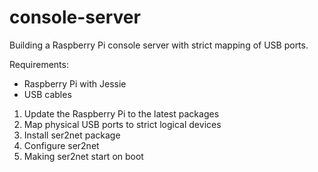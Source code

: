 # console-server
Building a Raspberry Pi console server with strict mapping of USB ports.

Requirements:
* Raspberry Pi with Jessie
* USB cables

1. Update the Raspberry Pi to the latest packages
2. Map physical USB ports to strict logical devices
3. Install ser2net package
4. Configure ser2net
5. Making ser2net start on boot
